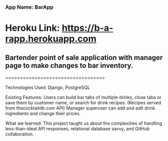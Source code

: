 ### App Name: BarApp

# Heroku Link: https://b-a-rapp.herokuapp.com

## Bartender point of sale application with manager page to make changes to bar inventory.

==================================

Technologies Used: Django, PostgreSQL

Existing Features: Users can build bar tabs of multiple drinks, close tabs or save them by customer name, or search for drink recipes. (Recipes served from thecocktaildb.com API) Manager superuser can add and edit drink ingredients and change their prices.

What we learned: This project taught us about the complexities of handling less-than-ideal API responses, relational database savvy, and GitHub collaboration.
